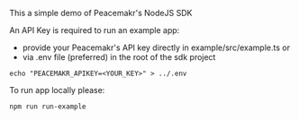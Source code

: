 This a simple demo of Peacemakr's NodeJS SDK

An API Key is required to run an example app:
- provide your Peacemakr's API key directly in example/src/example.ts or
- via .env file (preferred) in the root of the sdk project
```$xslt
echo "PEACEMAKR_APIKEY=<YOUR_KEY>" > ../.env
```

To run app locally please:
```$xslt
npm run run-example
```

